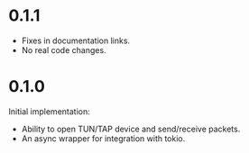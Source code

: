 # 0.1.1

* Fixes in documentation links.
* No real code changes.

# 0.1.0

Initial implementation:
* Ability to open TUN/TAP device and send/receive packets.
* An async wrapper for integration with tokio.
